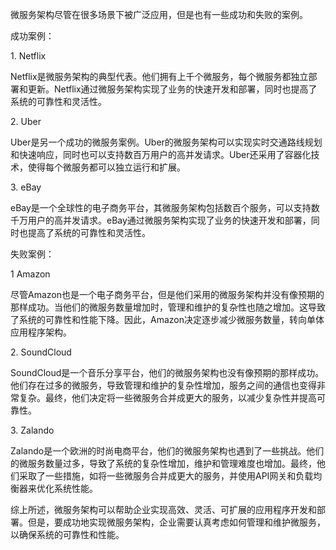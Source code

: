 微服务架构尽管在很多场景下被广泛应用，但是也有一些成功和失败的案例。  
  
成功案例：  
  
1. Netflix  
  
Netflix是微服务架构的典型代表。他们拥有上千个微服务，每个微服务都独立部署和更新。Netflix通过微服务架构实现了业务的快速开发和部署，同时也提高了系统的可靠性和灵活性。  
  
2. Uber  
  
Uber是另一个成功的微服务案例。Uber的微服务架构可以实现实时交通路线规划和快速响应，同时也可以支持数百万用户的高并发请求。Uber还采用了容器化技术，使得每个微服务都可以独立运行和扩展。  
  
3. eBay  
  
eBay是一个全球性的电子商务平台，其微服务架构包括数百个服务，可以支持数千万用户的高并发请求。eBay通过微服务架构实现了业务的快速开发和部署，同时也提高了系统的可靠性和灵活性。  
  
失败案例：  
  
1 Amazon  
  
尽管Amazon也是一个电子商务平台，但是他们采用的微服务架构并没有像预期的那样成功。当他们的微服务数量增加时，管理和维护的复杂性也随之增加。这导致了系统的可靠性和性能下降。因此，Amazon决定逐步减少微服务数量，转向单体应用程序架构。  
  
2. SoundCloud  
  
SoundCloud是一个音乐分享平台，他们的微服务架构也没有像预期的那样成功。他们存在过多的微服务，导致管理和维护的复杂性增加，服务之间的通信也变得非常复杂。最终，他们决定将一些微服务合并成更大的服务，以减少复杂性并提高可靠性。  
  
3. Zalando  
  
Zalando是一个欧洲的时尚电商平台，他们的微服务架构也遇到了一些挑战。他们的微服务数量过多，导致了系统的复杂性增加，维护和管理难度也增加。最终，他们采取了一些措施，如将一些微服务合并成更大的服务，并使用API网关和负载均衡器来优化系统性能。  
  
综上所述，微服务架构可以帮助企业实现高效、灵活、可扩展的应用程序开发和部署。但是，要成功地实现微服务架构，企业需要认真考虑如何管理和维护微服务，以确保系统的可靠性和性能。
